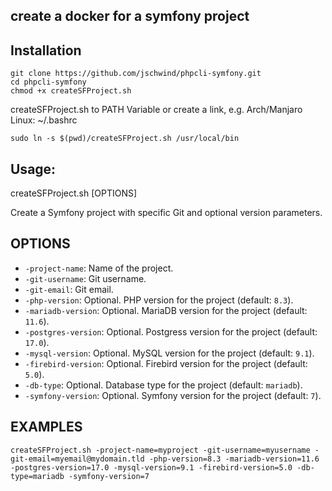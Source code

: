 ## create a docker for a symfony project

## Installation
```shell
git clone https://github.com/jschwind/phpcli-symfony.git
cd phpcli-symfony
chmod +x createSFProject.sh
```
createSFProject.sh to PATH Variable or create a link, e.g. Arch/Manjaro Linux: ~/.bashrc
```shell
sudo ln -s $(pwd)/createSFProject.sh /usr/local/bin
```

## Usage:

createSFProject.sh [OPTIONS]

Create a Symfony project with specific Git and optional version parameters.

## OPTIONS
* `-project-name`: Name of the project.
* `-git-username`: Git username.
* `-git-email`: Git email.
* `-php-version`: Optional. PHP version for the project (default: `8.3`).
* `-mariadb-version`: Optional. MariaDB version for the project (default: `11.6`).
* `-postgres-version`: Optional. Postgress version for the project (default: `17.0`).
* `-mysql-version`: Optional. MySQL version for the project (default: `9.1`).
* `-firebird-version`: Optional. Firebird version for the project (default: `5.0`).
* `-db-type`: Optional. Database type for the project (default: `mariadb`).
* `-symfony-version`: Optional. Symfony version for the project (default: `7`).

## EXAMPLES
```shell
createSFProject.sh -project-name=myproject -git-username=myusername -git-email=myemail@mydomain.tld -php-version=8.3 -mariadb-version=11.6 -postgres-version=17.0 -mysql-version=9.1 -firebird-version=5.0 -db-type=mariadb -symfony-version=7
```

